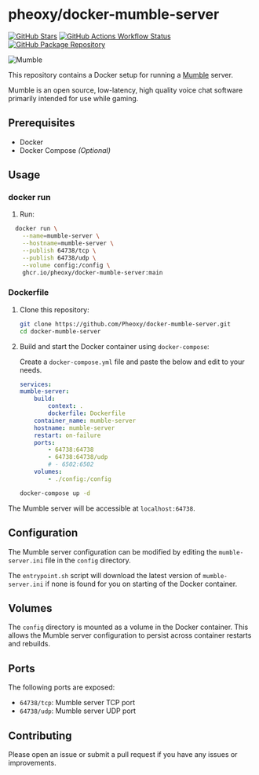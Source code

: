 # pheoxy/docker-mumble-server

[![GitHub Stars](https://img.shields.io/github/stars/pheoxy/docker-mumble-server.svg?color=94398d&labelColor=555555&logoColor=ffffff&style=for-the-badge&logo=github)](https://github.com/pheoxy/docker-mumble-server)
[![GitHub Actions Workflow Status](https://img.shields.io/github/actions/workflow/status/pheoxy/docker-mumble-server/docker-publish.yml?style=for-the-badge&logo=github&logoColor=ffffff&label=pheoxy&labelColor=555555)](https://github.com/Pheoxy/docker-mumble-server/actions)
[![GitHub Package Repository](https://img.shields.io/static/v1.svg?color=94398d&labelColor=555555&logoColor=ffffff&style=for-the-badge&label=pheoxy&message=GitHub%20Package&logo=github)](https://github.com/pheoxy/docker-mumble-server/packages)

![Mumble](https://avatars.githubusercontent.com/u/639008?s=200&v=4)

This repository contains a Docker setup for running a [Mumble](https://www.mumble.info/) server.

Mumble is an open source, low-latency, high quality voice chat software primarily intended for use while gaming.

## Prerequisites

- Docker
- Docker Compose *(Optional)*

## Usage

### docker run

1. Run:

  ```bash
    docker run \
      --name=mumble-server \
      --hostname=mumble-server \
      --publish 64738/tcp \
      --publish 64738/udp \
      --volume config:/config \
      ghcr.io/pheoxy/docker-mumble-server:main
  ```

### Dockerfile

1. Clone this repository:

    ```bash
    git clone https://github.com/Pheoxy/docker-mumble-server.git
    cd docker-mumble-server
    ```

2. Build and start the Docker container using `docker-compose`:

    Create a `docker-compose.yml` file and paste the below and edit to your needs.

    ```yaml
    services:
    mumble-server:
        build:
            context: .
            dockerfile: Dockerfile
        container_name: mumble-server
        hostname: mumble-server
        restart: on-failure
        ports:
            - 64738:64738
            - 64738:64738/udp
            # - 6502:6502
        volumes:
            - ./config:/config

    ```

    ```bash
    docker-compose up -d
    ```

The Mumble server will be accessible at `localhost:64738`.

## Configuration

The Mumble server configuration can be modified by editing the `mumble-server.ini` file in the `config` directory.

The `entrypoint.sh` script will download the latest version of `mumble-server.ini` if none is found for you on starting of the Docker container.

## Volumes

The `config` directory is mounted as a volume in the Docker container. This allows the Mumble server configuration to persist across container restarts and rebuilds.

## Ports

The following ports are exposed:

- `64738/tcp`: Mumble server TCP port
- `64738/udp`: Mumble server UDP port

## Contributing

Please open an issue or submit a pull request if you have any issues or improvements.
